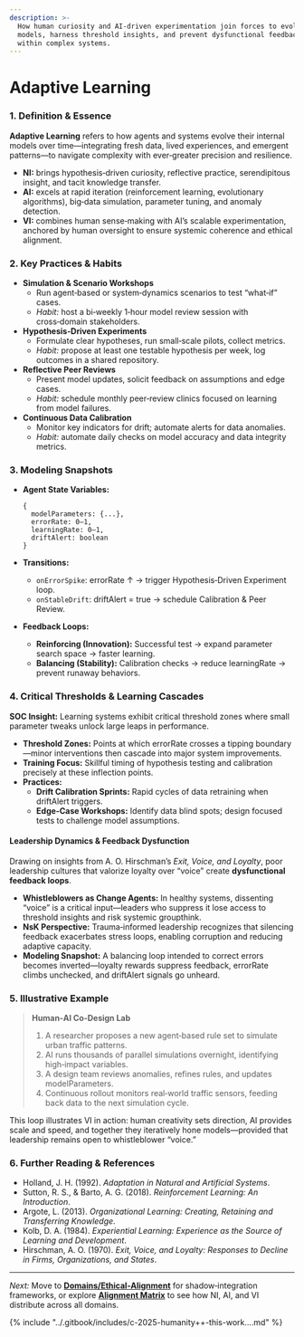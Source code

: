 ```yaml
---
description: >-
  How human curiosity and AI-driven experimentation join forces to evolve
  models, harness threshold insights, and prevent dysfunctional feedback loops
  within complex systems.
---
```


# Adaptive Learning

### 1. Definition & Essence

**Adaptive Learning** refers to how agents and systems evolve their internal models over time—integrating fresh data, lived experiences, and emergent patterns—to navigate complexity with ever‑greater precision and resilience.

* **NI:** brings hypothesis‑driven curiosity, reflective practice, serendipitous insight, and tacit knowledge transfer.
* **AI:** excels at rapid iteration (reinforcement learning, evolutionary algorithms), big‑data simulation, parameter tuning, and anomaly detection.
* **VI:** combines human sense‑making with AI’s scalable experimentation, anchored by human oversight to ensure systemic coherence and ethical alignment.

### 2. Key Practices & Habits

* **Simulation & Scenario Workshops**
  * Run agent‑based or system‑dynamics scenarios to test “what‑if” cases.
  * _Habit:_ host a bi‑weekly 1‑hour model review session with cross‑domain stakeholders.
* **Hypothesis‑Driven Experiments**
  * Formulate clear hypotheses, run small‑scale pilots, collect metrics.
  * _Habit:_ propose at least one testable hypothesis per week, log outcomes in a shared repository.
* **Reflective Peer Reviews**
  * Present model updates, solicit feedback on assumptions and edge cases.
  * _Habit:_ schedule monthly peer‑review clinics focused on learning from model failures.
* **Continuous Data Calibration**
  * Monitor key indicators for drift; automate alerts for data anomalies.
  * _Habit:_ automate daily checks on model accuracy and data integrity metrics.

### 3. Modeling Snapshots

*   **Agent State Variables:**

    ```
    {  
      modelParameters: {...},  
      errorRate: 0–1,  
      learningRate: 0–1,  
      driftAlert: boolean  
    }  
    ```
* **Transitions:**
  * `onErrorSpike`: errorRate ↑ → trigger Hypothesis‑Driven Experiment loop.
  * `onStableDrift`: driftAlert = true → schedule Calibration & Peer Review.
* **Feedback Loops:**
  * **Reinforcing (Innovation):** Successful test → expand parameter search space → faster learning.
  * **Balancing (Stability):** Calibration checks → reduce learningRate → prevent runaway behaviors.

### 4. Critical Thresholds & Learning Cascades

**SOC Insight:** Learning systems exhibit critical threshold zones where small parameter tweaks unlock large leaps in performance.

* **Threshold Zones:** Points at which errorRate crosses a tipping boundary—minor interventions then cascade into major system improvements.
* **Training Focus:** Skillful timing of hypothesis testing and calibration precisely at these inflection points.
* **Practices:**
  * **Drift Calibration Sprints:** Rapid cycles of data retraining when driftAlert triggers.
  * **Edge‑Case Workshops:** Identify data blind spots; design focused tests to challenge model assumptions.

#### Leadership Dynamics & Feedback Dysfunction

Drawing on insights from A. O. Hirschman’s _Exit, Voice, and Loyalty_, poor leadership cultures that valorize loyalty over “voice” create **dysfunctional feedback loops**.

* **Whistleblowers as Change Agents:** In healthy systems, dissenting “voice” is a critical input—leaders who suppress it lose access to threshold insights and risk systemic groupthink.
* **NsK Perspective:** Trauma‑informed leadership recognizes that silencing feedback exacerbates stress loops, enabling corruption and reducing adaptive capacity.
* **Modeling Snapshot:** A balancing loop intended to correct errors becomes inverted—loyalty rewards suppress feedback, errorRate climbs unchecked, and driftAlert signals go unheard.

### 5. Illustrative Example

> **Human‑AI Co‑Design Lab**
>
> 1. A researcher proposes a new agent‑based rule set to simulate urban traffic patterns.
> 2. AI runs thousands of parallel simulations overnight, identifying high‑impact variables.
> 3. A design team reviews anomalies, refines rules, and updates modelParameters.
> 4. Continuous rollout monitors real‑world traffic sensors, feeding back data to the next simulation cycle.

This loop illustrates VI in action: human creativity sets direction, AI provides scale and speed, and together they iteratively hone models—provided that leadership remains open to whistleblower “voice.”

### 6. Further Reading & References

* Holland, J. H. (1992). _Adaptation in Natural and Artificial Systems_.
* Sutton, R. S., & Barto, A. G. (2018). _Reinforcement Learning: An Introduction_.
* Argote, L. (2013). _Organizational Learning: Creating, Retaining and Transferring Knowledge_.
* Kolb, D. A. (1984). _Experiential Learning: Experience as the Source of Learning and Development_.
* Hirschman, A. O. (1970). _Exit, Voice, and Loyalty: Responses to Decline in Firms, Organizations, and States_.

***

_Next:_ Move to [**Domains/Ethical‑Alignment**](ethical-alignment.md) for shadow‑integration frameworks, or explore [**Alignment Matrix**](../model/alignment-matrix.md) to see how NI, AI, and VI distribute across all domains.



{% include "../.gitbook/includes/c-2025-humanity++-this-work....md" %}
